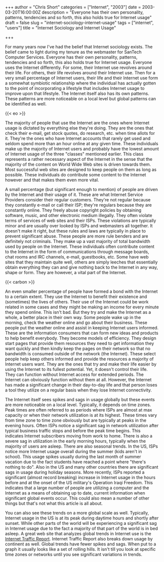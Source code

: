 +++
author = "Chris Short"
categories = ["Internet", "2003"]
date = 2003-03-20T16:00:00Z
description = "Everyone has their own personality, patterns, tendencies and so forth, this also holds true for Internet usage"
draft = false
slug = "internet-sociology-internet-usage"
tags = ["internet", "users"]
title = "Internet Sociology and Internet Usage"

+++

For many years now I've had the belief that Internet sociology exists. The belief came to light during my tenure as the webmaster for SanTech Computer Services. Everyone has their own personality, patterns, tendencies and so forth, this also holds true for Internet usage. Everyone uses the Internet differently. For some, their Internet use revolves around their life. For others, their life revolves around their Internet use. Then for a very small percentage of Internet users, their life and their Internet use form a somewhat symbiotic relationship where the individual has actually gotten to the point of incorporating a lifestyle that includes Internet usage to improve upon that lifestyle. The Internet itself also has its own patterns. These patterns are more noticeable on a local level but global patterns can be identified as well.

{{< eo >}}

The majority of people that use the Internet are the ones where Internet usage is dictated by everything else they're doing. They are the ones that check their e-mail, get stock quotes, do research, etc. when time allots for it. They're the ones who have Internet accounts that rarely get used and seldom spend more than an hour online at any given time. These individuals make up the majority of Internet users and probably have the lowest amount of Internet usage of the three "classes" mentioned earlier. This class represents a rather necessary aspect of the Internet in the sense that the majority of the content on World Wide Web sites is driven towards them. Most successful web sites are designed to keep people on them as long as possible. These individuals do contribute some content to the Internet however and that makes them even more vital.

A small percentage (but significant enough to mention) of people are driven by the Internet and their usage of it. These are what Internet Service Providers consider their regular customers. They're not regular because they constantly e-mail or call their ISP; they're regulars because they are constantly online. They freely abuse copyright policies by obtaining software, music, and other electronic medium illegally. They often violate terms of services of web sites and their ISPs. These violations are typically minor and are usually over looked by ISPs and webmasters all together. It doesn't make it right, but these rules and laws are typically in place to prevent significant abuse. These people are more rule benders and are definitely not criminals. They make up a vast majority of total bandwidth used by people on the Internet. These individuals often contribute content to the Internet in the form of communications through message boards, chat rooms and IRC channels, e-mail, guestbooks, etc. Some have web sites that they maintain quite well, others are simply leeches that essentially obtain everything they can and give nothing back to the Internet in any way, shape or form. They are however, a vital part of the Internet.

{{< carbon >}}

An even smaller percentage of people have formed a bond with the Internet to a certain extent. They use the Internet to benefit their existence and (sometimes) the lives of others. Their use of the Internet could be work related in some cases and they might be making an income for every minute they spend online. This isn't bad. But they try and make the Internet as a whole, a better place in their own way. Some people wake up in the morning, check the weather online and go about their business. These people put the weather online and assist in keeping Internet users informed. These are the information consumers that can form new ideas and products to help benefit everybody. They become models of efficiency. They design start pages that provide them resources they need to get information they want quickly and then kindly keep the pages on their network so that no bandwidth is consumed outside of the network (the Internet). These select people help keep others informed and provide the resources a majority of Internet users want. They are the ones that try and make their life easier by using the Internet to its fullest potential. Yet, it doesn't control their life. They can function without Internet access for extended periods. The Internet can obviously function without them at all. However, the Internet has made a significant change in their day-to-day life and that person loses a tool they utilize on a regular basis when they lose Internet connectivity.

The Internet itself sees spikes and sags in usage globally but these events are more noticeable on a local level. Typically, it depends on time zones. Peak times are often referred to as periods where ISPs are almost at max capacity or when their network utilization is at its highest. These times vary from time zone to time zone obviously but are typically at peaks in the evening hours. Often ISPs notice a significant sag in network utilization after typical business traffic stops and before the peak time begins. This indicates Internet subscribers moving from work to home. There is also a severe sag in utilization in the early morning hours, typically when the majority of users are asleep. There are also seasonal trends. In the US, ISPs notice more Internet usage overall during the summer (kids aren't in school). This usage spikes usually during the last month of summer vacation due to the fact students have reached a point where "there's nothing to do". Also in the US and many other countries there are significant sags in usage during holiday seasons. More recently, ISPs reported a significant (almost record breaking) increase in Internet usage in the hours before and at the onset of the US military's Operation Iraqi Freedom. This indicates that a large number of people are utilizing a computer and the Internet as a means of obtaining up to date, current information when significant global events occur. This could also mean a number of other things but that's not what this article is all about.

You can also see these trends on a more global scale as well. Typically, Internet usage in the US is at its peak during daytime hours and shortly after sunset. While other parts of the world will be experiencing a significant sag in Internet usage due to the fact a majority of that part of the world is in bed asleep. A great web site that analyzes global trends in Internet use is the [Internet Traffic Report](http://www.internettrafficreport.com/). Internet Traffic Report also breaks down usage by continent as well. Global trends have fewer spikes and sags. When put to a graph it usually looks like a set of rolling hills. It isn't till you look at specific time zones or networks until you see significant variations in trends.


